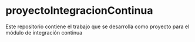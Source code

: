 # proyectoIntegracionContinua
Este repositorio contiene el trabajo que se desarrolla como proyecto para el módulo de integración continua
